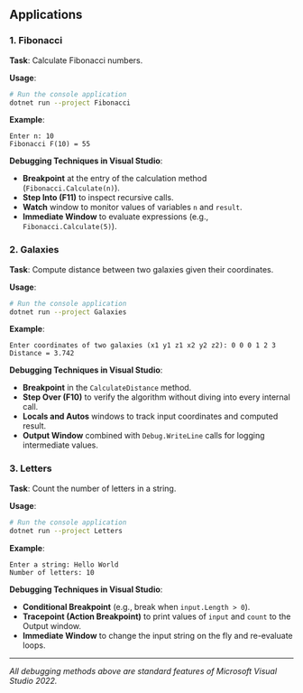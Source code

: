 ## Applications

### 1. Fibonacci

**Task**: Calculate Fibonacci numbers.

**Usage**:

```bash
# Run the console application
dotnet run --project Fibonacci
```

**Example**:

```
Enter n: 10
Fibonacci F(10) = 55
```

**Debugging Techniques in Visual Studio**:

* **Breakpoint** at the entry of the calculation method (`Fibonacci.Calculate(n)`).
* **Step Into (F11)** to inspect recursive calls.
* **Watch** window to monitor values of variables `n` and `result`.
* **Immediate Window** to evaluate expressions (e.g., `Fibonacci.Calculate(5)`).

### 2. Galaxies

**Task**: Compute distance between two galaxies given their coordinates.

**Usage**:

```bash
# Run the console application
dotnet run --project Galaxies
```

**Example**:

```
Enter coordinates of two galaxies (x1 y1 z1 x2 y2 z2): 0 0 0 1 2 3
Distance = 3.742
```

**Debugging Techniques in Visual Studio**:

* **Breakpoint** in the `CalculateDistance` method.
* **Step Over (F10)** to verify the algorithm without diving into every internal call.
* **Locals and Autos** windows to track input coordinates and computed result.
* **Output Window** combined with `Debug.WriteLine` calls for logging intermediate values.

### 3. Letters

**Task**: Count the number of letters in a string.

**Usage**:

```bash
# Run the console application
dotnet run --project Letters
```

**Example**:

```
Enter a string: Hello World
Number of letters: 10
```

**Debugging Techniques in Visual Studio**:

* **Conditional Breakpoint** (e.g., break when `input.Length > 0`).
* **Tracepoint (Action Breakpoint)** to print values of `input` and `count` to the Output window.
* **Immediate Window** to change the input string on the fly and re-evaluate loops.

---

*All debugging methods above are standard features of Microsoft Visual Studio 2022.*
